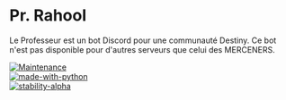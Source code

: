 # Pr. Rahool
Le Professeur est un bot Discord pour une communauté Destiny. Ce bot n'est pas disponible pour d'autres serveurs que celui des MERCENERS.


[![Maintenance](https://img.shields.io/badge/Maintained%3F-no-red.svg)](https://GitHub.com/Naereen/StrapDown.js/graphs/commit-activity)</br>
[![made-with-python](https://img.shields.io/badge/Made%20with-Python-1f425f.svg)](https://www.python.org/)</br>
[![stability-alpha](https://img.shields.io/badge/stability-alpha-f4d03f.svg)](https://github.com/mkenney/software-guides/blob/master/STABILITY-BADGES.md#alpha)</br>

